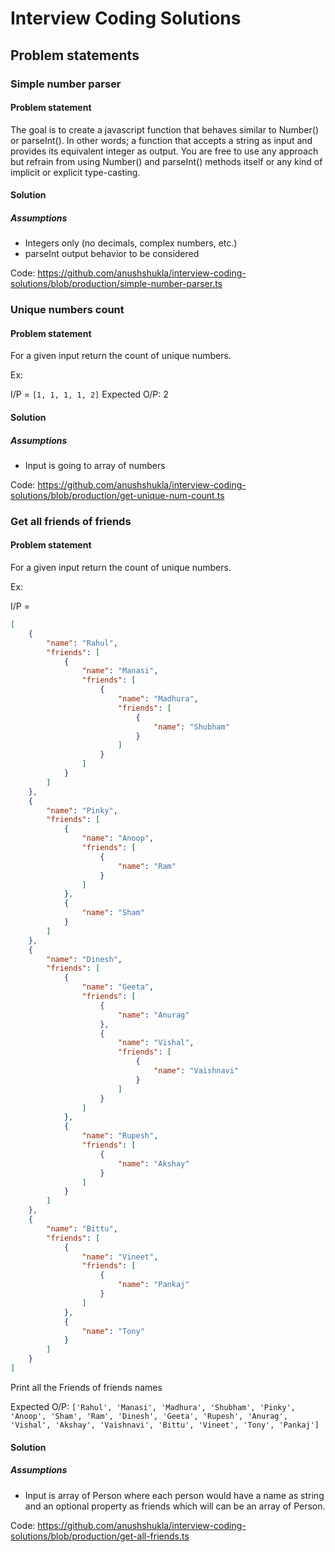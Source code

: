 # Interview Coding Solutions

## Problem statements

### Simple number parser

#### Problem statement

The goal is to create a javascript function that behaves similar to Number() or parseInt(). In other words; a function that accepts a string as input and provides its equivalent integer as output. You are free to use any approach but refrain from using Number() and parseInt() methods itself or any kind of implicit or explicit type-casting.

#### Solution

##### Assumptions
- Integers only (no decimals, complex numbers, etc.)
- parseInt output behavior to be considered

Code: https://github.com/anushshukla/interview-coding-solutions/blob/production/simple-number-parser.ts

### Unique numbers count

#### Problem statement

For a given input return the count of unique numbers.

Ex:

I/P = `[1, 1, 1, 1, 2]`
Expected O/P: 2


#### Solution

##### Assumptions
- Input is going to array of numbers

Code: https://github.com/anushshukla/interview-coding-solutions/blob/production/get-unique-num-count.ts

### Get all friends of friends

#### Problem statement

For a given input return the count of unique numbers.

Ex:

I/P =
```json
[
    {
        "name": "Rahul",
        "friends": [
            {
                "name": "Manasi",
                "friends": [
                    {
                        "name": "Madhura",
                        "friends": [
                            {
                                "name": "Shubham"
                            }
                        ]
                    }
                ]
            }
        ]
    },
    {
        "name": "Pinky",
        "friends": [
            {
                "name": "Anoop",
                "friends": [
                    {
                        "name": "Ram"
                    }
                ]
            },
            {
                "name": "Sham"
            }
        ]
    },
    {
        "name": "Dinesh",
        "friends": [
            {
                "name": "Geeta",
                "friends": [
                    {
                        "name": "Anurag"
                    },
                    {
                        "name": "Vishal",
                        "friends": [
                            {
                                "name": "Vaishnavi"
                            }
                        ]
                    }
                ]
            },
            {
                "name": "Rupesh",
                "friends": [
                    {
                        "name": "Akshay"
                    }
                ]
            }
        ]
    },
    {
        "name": "Bittu",
        "friends": [
            {
                "name": "Vineet",
                "friends": [
                    {
                        "name": "Pankaj"
                    }
                ]
            },
            {
                "name": "Tony"
            }
        ]
    }
]
```

Print all the Friends of friends names

Expected O/P: `['Rahul', 'Manasi', 'Madhura', 'Shubham', 'Pinky', 'Anoop', 'Sham', 'Ram', 'Dinesh', 'Geeta', 'Rupesh', 'Anurag', 'Vishal', 'Akshay', 'Vaishnavi', 'Bittu', 'Vineet', 'Tony', 'Pankaj']`


#### Solution

##### Assumptions
- Input is array of Person where each person would have a name as string and an optional property as friends which will can be an array of Person.

Code: https://github.com/anushshukla/interview-coding-solutions/blob/production/get-all-friends.ts



